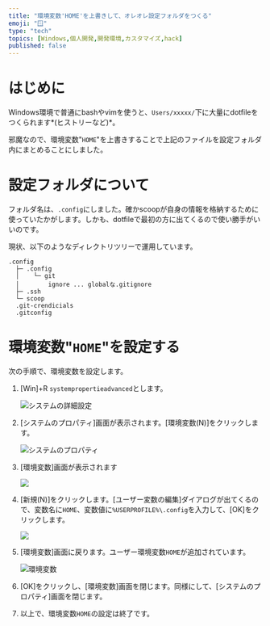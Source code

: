 ```yaml
---
title: "環境変数'HOME'を上書きして、オレオレ設定フォルダをつくる"
emoji: "🪟"
type: "tech"
topics: [Windows,個人開発,開発環境,カスタマイズ,hack]
published: false
---
```


# はじめに

Windows環境で普通にbashやvimを使うと、`Users/xxxxx/`下に大量にdotfileをつくられます*(ヒストリーなど)*。

邪魔なので、環境変数"`HOME`"を上書きすることで上記のファイルを設定フォルダ内にまとめることにしました。



# 設定フォルダについて

フォルダ名は、`.config`にしました。確かscoopが自身の情報を格納するために使っていたかがします。しかも、dotfileで最初の方に出てくるので使い勝手がいいのです。

現状、以下のようなディレクトリツリーで運用しています。

```shell
.config
  ├─ .config
  │    └─ git
  │        ignore ... globalな.gitignore
  ├─ .ssh
  └─ scoop
  .git-crendicials
  .gitconfig
```



# 環境変数"`HOME`"を設定する

次の手順で、環境変数を設定します。

1.  [Win]+R `systempropertieadvanced`とします。

    ![システムの詳細設定](https://i.imgur.com/v8t3EeQ.jpg)
    
    


2.  [システムのプロパティ]画面が表示されます。[環境変数(N)]をクリックします。

    ![システムのプロパティ](https://i.imgur.com/JLDm0Be.jpg)
    
    


3.  [環境変数]画面が表示されます

    ![](https://i.imgur.com/evyEYgP.jpg)
    
    


4.  [新規(N)]をクリックします。[ユーザー変数の編集]ダイアログが出てくるので、変数名に`HOME`、変数値に`%USERPROFILE%\.config`を入力して、[OK]をクリックします。

    ![](https://i.imgur.com/VLxW95x.jpg)
    
    


5.  [環境変数]画面に戻ります。ユーザー環境変数`HOME`が追加されています。

    ![環境変数](https://i.imgur.com/J9SlPHc.jpg)
    
    
    
6.  [OK]をクリックし、[環境変数]画面を閉じます。同様にして、[システムのプロパティ]画面を閉じます。

    

7.  以上で、環境変数`HOME`の設定は終了です。







